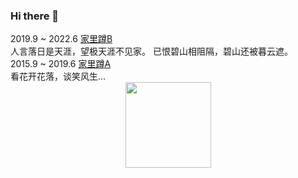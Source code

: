 ### Hi there 👋

<!--
**Another-BF/Another-BF** is a ✨ _special_ ✨ repository because its `README.md` (this file) appears on your GitHub profile.

Here are some ideas to get you started:

- 🔭 I’m currently working on ...
- 🌱 I’m currently learning ...
- 👯 I’m looking to collaborate on ...
- 🤔 I’m looking for help with ...
- 💬 Ask me about ...
- 📫 How to reach me: ...
- 😄 Pronouns: ...
- ⚡ Fun fact: ...
-->
<div alt="timeline">
    <div alt="timenode">
        <div alt="meta">2019.9 ~ 2022.6 <a href="#">家里蹲B</a></div>
        <div alt="body">
            人言落日是天涯，望极天涯不见家。
            已恨碧山相阻隔，碧山还被暮云遮。
        </div>
    </div>
    <div alt="timenode">
        <div alt="meta">2015.9 ~ 2019.6 <a href="#">家里蹲A</a></div>
        <div alt="body">
            看花开花落，谈笑风生...
        </div>
    </div>
</div>

<div align="center"> <img height="137px" src="https://github-readme-stats.vercel.app/api?username=Another-BF&hide_title=true&hide_border=true&show_icons=trueline_height=21&text_color=000&icon_color=000&bg_color=0,ea6161,ffc64d,fffc4d,52fa5a&theme=graywhite" /> </div>
